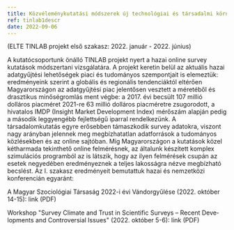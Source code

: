 ```yaml
---
title: Közvéleménykutatási módszerek új technológiai és társadalmi környezetben I. 
ref: tinlab1descr
date: 2022-09-06
---
```

(ELTE TINLAB projekt első szakasz: 2022. január - 2022. június) 

A kutatócsoportunk önálló TINLAB projekt nyert a hazai online survey kutatások módszertani vizsgálatára. A projekt  keretin belül az aktuális hazai adatgyűjtési lehetőségek piaci és tudományos szempontjait is elemeztük: eredményeink szerint a globális és regionális tendenciáktól eltérően Magyarországon az adatgyűjtési piac jelentősen vesztett a méretéből és drasztikus minőségromlás ment végbe: a 2017. évi becsült 107 millió dolláros piacméret 2021-re 63 millió dolláros piacméretre zsugorodott, a hivatalos IMDP (Insight Market Development Index) mérőszám alapján pedig a második leggyengébb fejlettségű iparral rendelkezünk. A társadalomkutatás egyre erősebben támaszkodik survey adatokra, viszont nagy arányban jelennek meg megbízhatatlan adatforrások a tudományos közlésekben és az online sajtóban. Míg Magyarországon a kutatások közel kétharmada tekinthető online felmérésnek, az általunk készített komplex szimulációs programból az is látszik, hogy az ilyen felmérések csupán az esetek negyedében eredményeznek a teljes lakosságra nézve megbízható becslést. Az I. szakasz eredményeit bemutattuk hazai és nemzetközi konferencián egyaránt: 

A Magyar Szociológiai Társaság 2022-i évi Vándorgyűlése (2022. október 14-15): link (PDF) 

 

Work­shop "Sur­­­vey Cli­­­ma­­­te and Trust in Sci­en­­­ti­­­fic Sur­­­veys – Re­­­cent De­­­ve­­­lop­­­ments and Con­­­tro­­­ver­­­­­si­al Is­­­su­es" (2022. október 5-6): link (PDF) 

 